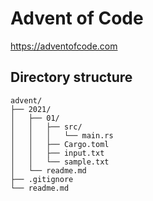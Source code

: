 # Advent of Code

https://adventofcode.com

## Directory structure

```
advent/
├── 2021/
│   ├── 01/
│   │   ├── src/
│   │   │   └── main.rs
│   │   ├── Cargo.toml
│   │   ├── input.txt
│   │   └── sample.txt
│   └── readme.md
├── .gitignore
└── readme.md
```
